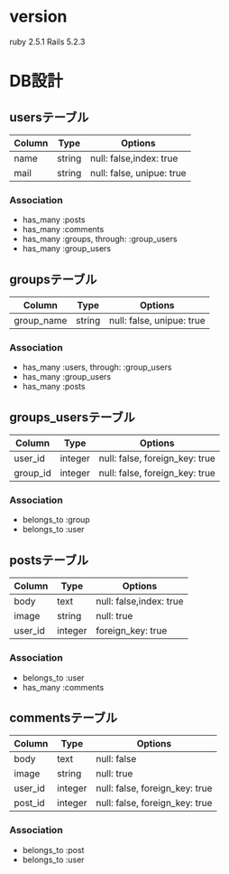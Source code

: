 # version

ruby 2.5.1
Rails 5.2.3

# DB設計 

## usersテーブル

|Column|Type|Options|
|------|----|-------|
|name|string|null: false,index: true|
|mail|string|null: false, unipue: true|

### Association
- has_many :posts
- has_many :comments
- has_many :groups, through: :group_users
- has_many :group_users

## groupsテーブル

|Column|Type|Options|
|------|----|-------|
|group_name|string|null: false, unipue: true|

### Association
- has_many :users, through: :group_users
- has_many :group_users
- has_many :posts


## groups_usersテーブル

|Column|Type|Options|
|------|----|-------|
|user_id|integer|null: false, foreign_key: true|
|group_id|integer|null: false, foreign_key: true|

### Association
- belongs_to :group
- belongs_to :user

## postsテーブル

|Column|Type|Options|
|------|----|-------|
|body|text|null: false,index: true|
|image|string|null: true|
|user_id|integer|foreign_key: true|

### Association
- belongs_to :user
- has_many :comments

## commentsテーブル

|Column|Type|Options|
|------|----|-------|
|body|text|null: false|
|image|string|null: true|
|user_id|integer|null: false, foreign_key: true|
|post_id|integer|null: false, foreign_key: true|

### Association
- belongs_to :post
- belongs_to :user
